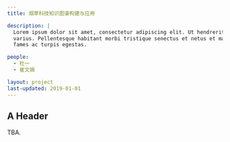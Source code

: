 ```yaml
---
title: 烟草科技知识图谱构建与应用

description: |
  Lorem ipsum dolor sit amet, consectetur adipiscing elit. Ut hendrerit blandit
  varius. Pellentesque habitant morbi tristique senectus et netus et malesuada
  fames ac turpis egestas.

people:
  - 杜一
  - 崔文娟

layout: project
last-updated: 2019-01-01
---
```

## A Header
TBA.
